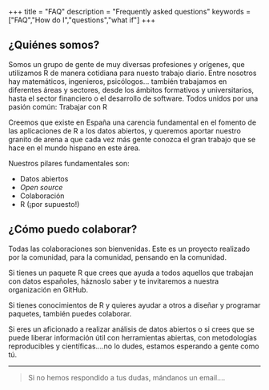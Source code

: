 +++
title = "FAQ"
description = "Frequently asked questions"
keywords = ["FAQ","How do I","questions","what if"]
+++



## ¿Quiénes somos?

Somos un grupo de gente de muy diversas profesiones y orígenes, que utilizamos R de manera cotidiana para nuesto trabajo diario. Entre nosotros hay matemáticos, ingenieros, psicólogos... también trabajamos en diferentes áreas y sectores, desde los ámbitos formativos y universitarios, hasta el sector financiero o el desarrollo de software. Todos unidos por una pasión común: Trabajar con R

Creemos que existe en España una carencia fundamental en el fomento de las aplicaciones de R a los datos abiertos, y queremos aportar nuestro granito de arena a que cada vez más gente conozca el gran trabajo que se hace en el mundo hispano en este área.

Nuestros pilares fundamentales son:

* Datos abiertos
* _Open source_
* Colaboración
* R (¡por supuesto!)

## ¿Cómo puedo colaborar?

Todas las colaboraciones son bienvenidas. Este es un proyecto realizado por la comunidad, para la comunidad, pensando en la comunidad.

Si tienes un paquete R que crees que ayuda a todos aquellos que trabajan con datos españoles, háznoslo saber y te invitaremos a nuestra organización en GitHub.

Si tienes conocimientos de R y quieres ayudar a otros a diseñar y programar paquetes, también puedes colaborar.

Si eres un aficionado a realizar análisis de datos abiertos o si crees que se puede liberar información útil con herramientas abiertas, con metodologías reproducibles y científicas....no lo dudes, estamos esperando a gente como tú.


---

> Si no hemos respondido a tus dudas, mándanos un email....
